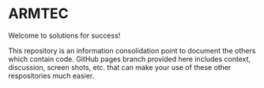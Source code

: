 # ARMTEC

Welcome to solutions for success!

This repository is an information consolidation point to document the others which contain code.  GitHub pages branch provided here includes context, discussion, screen shots, etc. that can make your use of these other respositories much easier.
